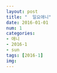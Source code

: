```yaml
---
layout: post
title: "  일요애니"
date: 2016-01-01
num: 1
categories:
- 애니
- 2016-1
- sun
tags: [2016-1]
img: 
---
```

